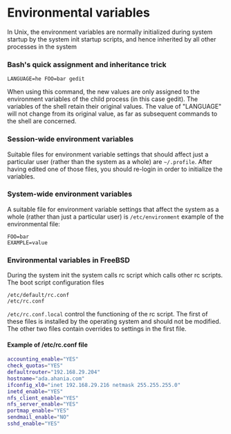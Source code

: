 # Environmental variables
In Unix, the environment variables are normally initialized 
during system startup by the system init startup scripts, 
and hence inherited by all other processes in the system

### Bash's quick assignment and inheritance trick
```LANGUAGE=he FOO=bar gedit```

When using this command, the new values are only assigned 
to the environment variables of the child process (in this
case gedit). The variables of the shell retain their original
values. The value of "LANGUAGE" will not change from its
original value, as far as subsequent commands to the shell are concerned.

### Session-wide environment variables
Suitable files for environment variable settings that should 
affect just a particular user (rather than the system as a whole)
are ```~/.profile```. After having edited one 
of those files, you should re-login in order to initialize the variables.

### System-wide environment variables

A suitable file for environment variable settings that 
affect the system as a whole (rather than just a particular
user) is ```/etc/environment```
example of the environmental file:
```
FOO=bar
EXAMPLE=value
```

### Environmental variables in FreeBSD

During the system init the system calls rc script
which calls other rc scripts. The boot script configuration files 
```
/etc/default/rc.conf
/etc/rc.conf
```
```/etc/rc.conf.local``` control the functioning of the rc script. 
The first of these files is installed by the operating system and 
should not be modified. The other two files contain overrides to 
settings in the first file.

#### Example of /etc/rc.conf file
```bash
accounting_enable="YES"
check_quotas="YES"
defaultrouter="192.168.29.204"
hostname="ada.ahania.com"
ifconfig_xl0="inet 192.168.29.216 netmask 255.255.255.0"
inetd_enable="YES"
nfs_client_enable="YES"
nfs_server_enable="YES"
portmap_enable="YES"
sendmail_enable="NO"
sshd_enable="YES"
```



